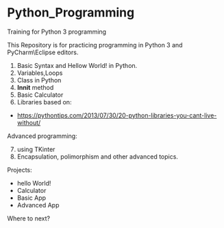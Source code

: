 # Python_Programming
Training for Python 3 programming

This Repository is for practicing programming in Python 3 and PyCharm\Eclipse editors.

1. Basic Syntax and Hellow World! in Python.
2. Variables,Loops
3. Class in Python
4. __Innit__ method 
5. Basic Calculator
6. Libraries based on:
- https://pythontips.com/2013/07/30/20-python-libraries-you-cant-live-without/

Advanced programming:

7. using TKinter
8. Encapsulation, polimorphism and other advanced topics.


Projects:

- hello World!
- Calculator
- Basic App
- Advanced App

Where to next? 

